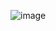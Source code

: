 ![image](https://github.com/companyakis/flutter-bootcamp/assets/77589867/8cbc724b-96c7-4e37-aae2-2a6cbc47f391)
